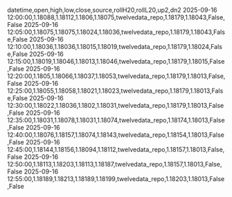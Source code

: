 datetime,open,high,low,close,source,rollH20,rollL20,up2,dn2
2025-09-16 12:00:00,1.18088,1.18112,1.1806,1.18075,twelvedata_repo,1.18179,1.18043,False,False
2025-09-16 12:05:00,1.18075,1.18075,1.18024,1.18036,twelvedata_repo,1.18179,1.18043,False,False
2025-09-16 12:10:00,1.18036,1.18036,1.18015,1.18019,twelvedata_repo,1.18179,1.18024,False,False
2025-09-16 12:15:00,1.18019,1.18046,1.18013,1.18046,twelvedata_repo,1.18179,1.18015,False,False
2025-09-16 12:20:00,1.1805,1.18066,1.18037,1.18053,twelvedata_repo,1.18179,1.18013,False,False
2025-09-16 12:25:00,1.18055,1.18058,1.18021,1.18023,twelvedata_repo,1.18179,1.18013,False,False
2025-09-16 12:30:00,1.18022,1.18036,1.1802,1.18031,twelvedata_repo,1.18179,1.18013,False,False
2025-09-16 12:35:00,1.18031,1.18078,1.18031,1.18074,twelvedata_repo,1.18174,1.18013,False,False
2025-09-16 12:40:00,1.18076,1.18157,1.18074,1.18143,twelvedata_repo,1.18154,1.18013,False,False
2025-09-16 12:45:00,1.18144,1.18156,1.18094,1.18112,twelvedata_repo,1.18157,1.18013,False,False
2025-09-16 12:50:00,1.18113,1.18203,1.18113,1.18187,twelvedata_repo,1.18157,1.18013,False,False
2025-09-16 12:55:00,1.18189,1.18213,1.18189,1.18199,twelvedata_repo,1.18203,1.18013,False,False
